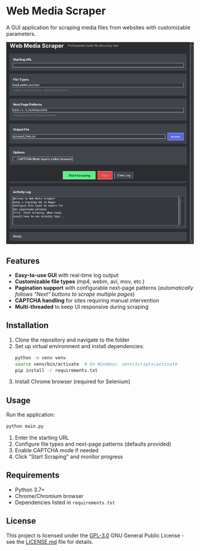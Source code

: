 # Web Media Scraper

A GUI application for scraping media files from websites with customizable parameters.

![Application Screenshot](app-screenshot.png)

## Features

- **Easy-to-use GUI** with real-time log output
- **Customizable file types** (mp4, webm, avi, mov, etc.)
- **Pagination support** with configurable next-page patterns (_automatically follows "Next" buttons to scrape multiple pages_)
- **CAPTCHA handling** for sites requiring manual intervention
- **Multi-threaded** to keep UI responsive during scraping

## Installation

1. Clone the repository and navigate to the folder
2. Set up virtual environment and install dependencies:
   ```bash
   python -m venv venv
   source venv/bin/activate  # On Windows: venv\Scripts\activate
   pip install -r requirements.txt
   ```
3. Install Chrome browser (required for Selenium)

## Usage

Run the application:

```bash
python main.py
```

1. Enter the starting URL
2. Configure file types and next-page patterns (defaults provided)
3. Enable CAPTCHA mode if needed
4. Click "Start Scraping" and monitor progress

## Requirements

- Python 3.7+
- Chrome/Chromium browser
- Dependencies listed in `requirements.txt`

## License

This project is licensed under the [GPL-3.0](LICENSE.md)
GNU General Public License - see the [LICENSE.md](LICENSE.md) file for
details.
